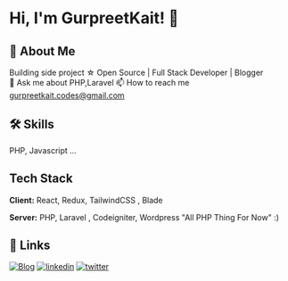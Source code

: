 
# Hi, I'm GurpreetKait! 👋 

## 🚀 About Me
Building side project ☆ Open Source | Full Stack Developer | Blogger  
💬 Ask me about PHP,Laravel
📫 How to reach me gurpreetkait.codes@gmail.com
## 🛠 Skills
PHP, Javascript ...

## Tech Stack

**Client:** React, Redux, TailwindCSS , Blade

**Server:** PHP, Laravel , Codeigniter, Wordpress "All PHP Thing For Now" :)


## 🔗 Links
[![Blog](https://img.shields.io/badge/my_portfolio-000?style=for-the-badge&logo=ko-fi&logoColor=white)](https://larachamp.com/)
[![linkedin](https://img.shields.io/badge/linkedin-0A66C2?style=for-the-badge&logo=linkedin&logoColor=white)](https://www.linkedin.com/in/gurpreet-kait-a96276216/)
[![twitter](https://img.shields.io/badge/twitter-1DA1F2?style=for-the-badge&logo=twitter&logoColor=white)](https://twitter.com/_robinkashyap)

